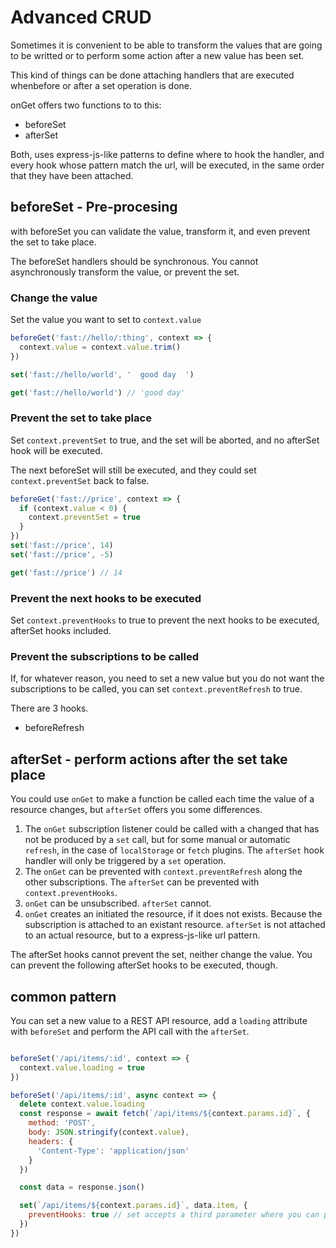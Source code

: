 # Advanced CRUD

Sometimes it is convenient to be able to transform the values that are going to be writted or to perform some action after a new value has been set.

This kind of things can be done attaching handlers that are executed whenbefore or after a set operation is done.

onGet offers two functions to to this:

* beforeSet
* afterSet

Both, uses express-js-like patterns to define where to hook the handler, and every hook whose pattern match the url, will be executed, in the same order that they have been attached.

## beforeSet - Pre-procesing

with beforeSet you can validate the value, transform it, and even prevent the set to take place.

The beforeSet handlers should be synchronous. You cannot asynchronously transform the value, or prevent the set.

### Change the value

Set the value you want to set to `context.value`

```js
beforeGet('fast://hello/:thing', context => {
  context.value = context.value.trim()
})

set('fast://hello/world', '  good day  ')

get('fast://hello/world') // 'good day'
```

### Prevent the set to take place

Set `context.preventSet` to true, and the set will be aborted, and no afterSet hook will be executed.

The next beforeSet will still be executed, and they could set `context.preventSet` back to false.

```js
beforeGet('fast://price', context => {
  if (context.value < 0) {
    context.preventSet = true
  }
})
set('fast://price', 14)
set('fast://price', -5)

get('fast://price') // 14

```

### Prevent the next hooks to be executed

Set `context.preventHooks` to true to prevent the next hooks to be executed, afterSet hooks included.

### Prevent the subscriptions to be called

If, for whatever reason, you need to set a new value but you do not want the subscriptions to be called, you can set `context.preventRefresh` to true.

There are 3 hooks.

* beforeRefresh


## afterSet - perform actions after the set take place

You could use `onGet` to make a function be called each time the value of a resource changes, but `afterSet` offers you some differences.

1. The `onGet` subscription listener could be called with a changed that has not be produced by a `set` call, but for some manual or automatic `refresh`, in the case of `localStorage` or `fetch` plugins. The `afterSet` hook handler will only be triggered by a `set` operation.
2. The `onGet` can be prevented with `context.preventRefresh` along the other subscriptions. The `afterSet` can be prevented with `context.preventHooks`.
3. `onGet` can be unsubscribed. `afterSet` cannot.
4. `onGet` creates an initiated the resource, if it does not exists. Because the subscription is attached to an existant resource. `afterSet` is not attached to an actual resource, but to a express-js-like url pattern.

The afterSet hooks cannot prevent the set, neither change the value. You can prevent the following afterSet hooks to be executed, though.



## common pattern

You can set a new value to a REST API resource, add a `loading` attribute with `beforeSet` and perform the API call with the `afterSet`.

```js

beforeSet('/api/items/:id', context => {
  context.value.loading = true
})

beforeSet('/api/items/:id', async context => {
  delete context.value.loading
  const response = await fetch(`/api/items/${context.params.id}`, {
    method: 'POST',
    body: JSON.stringify(context.value),
    headers: {
      'Content-Type': 'application/json'
    }
  })

  const data = response.json()

  set(`/api/items/${context.params.id}`, data.item, {
    preventHooks: true // set accepts a third parameter where you can put preventHooks among other options
  })
})

```
